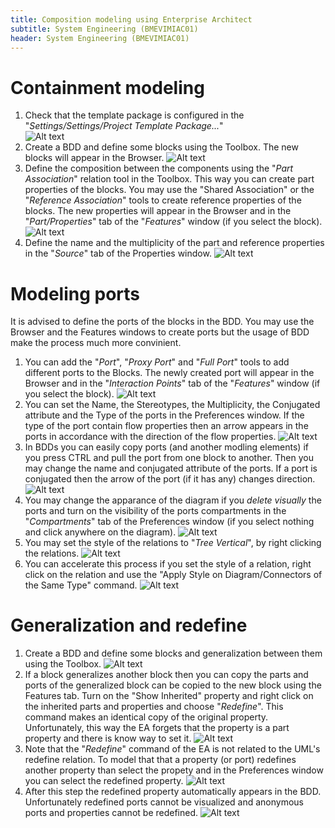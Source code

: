 ```yaml
---
title: Composition modeling using Enterprise Architect
subtitle: System Engineering (BMEVIMIAC01)
header: System Engineering (BMEVIMIAC01)
---
```




# Containment modeling


1. Check that the template package is configured in the "*Settings/Settings/Project Template Package...*"  
![Alt text](figs/ea-composition-modeling/image.png)
1. Create a BDD and define some blocks using the Toolbox. The new blocks will appear in the Browser.
![Alt text](figs/ea-composition-modeling/image-2.png)
2. Define the composition between the components using the "*Part Association*" relation tool in the Toolbox. This way you can create part properties of the blocks. You may use the "Shared Association" or the "*Reference Association*" tools to create reference properties of the blocks. The new properties will appear in the Browser and in the "*Part/Properties*" tab of the "*Features*" window (if you select the block). 
![Alt text](figs/ea-composition-modeling/image-4.png)
3. Define the name and the multiplicity of the part and reference properties in the "*Source*" tab of the Properties window.
![Alt text](figs/ea-composition-modeling/image-6.png)

# Modeling ports

It is advised to define the ports of the blocks in the BDD. You may use the Browser and the Features windows to create ports but the usage of BDD make the process much more convinient.

1. You can add the "*Port*", "*Proxy Port*" and "*Full Port*" tools to add different ports to the Blocks. The newly created port will appear in the Browser and in the "*Interaction Points*" tab of the "*Features*" window (if you select the block).
![Alt text](figs/ea-composition-modeling/image-7.png)
1. You can set the Name, the Stereotypes, the Multiplicity, the Conjugated attribute and the Type of the ports in the Preferences window. If the type of the port contain flow properties then an arrow appears in the ports in accordance with the direction of the flow properties.
![Alt text](figs/ea-composition-modeling/image-8.png)
1. In BDDs you can easily copy ports (and another modling elements) if you press CTRL and pull the port from one block to another. Then you may change the name and conjugated attribute of the ports. If a port is conjugated then the arrow of the port (if it has any) changes direction.
![Alt text](figs/ea-composition-modeling/image-9.png)
1. You may change the apparance of the diagram if you *delete visually* the ports and turn on the visibility of the ports compartments in the "*Compartments*" tab of the Preferences window (if you select nothing and click anywhere on the diagram).
![Alt text](figs/ea-composition-modeling/image-10.png)
1. You may set the style of the relations to "*Tree Vertical*", by right clicking the relations.
![Alt text](figs/ea-composition-modeling/image-11.png)
1. You can accelerate this process if you set the style of a relation, right click on the relation and use the "Apply Style on Diagram/Connectors of the Same Type" command.
![Alt text](figs/ea-composition-modeling/image-12.png)


# Generalization and redefine

1. Create a BDD and define some blocks and generalization between them using the Toolbox.
![Alt text](figs/ea-composition-modeling/image-13.png)
1. If a block generalizes another block then you can copy the parts and ports of the generalized block can be copied to the new block using the Features tab. Turn on the "Show Inherited" property and right click on the inherited parts and properties and choose "*Redefine*". This command makes an identical copy of the original property. Unfortunately, this way the EA forgets that the property is a part property and there is know way to set it.
![Alt text](figs/ea-composition-modeling/image-14.png)
1. Note that the "*Redefine*" command of the EA is not related to the UML's redefine relation. To model that that a property (or port) redefines another property than select the propety and in the Preferences window you can select the redefined property.
![Alt text](figs/ea-composition-modeling/image-15.png)
1. After this step the redefined property automatically appears in the BDD. Unfortunately redefined ports cannot be visualized and anonymous ports and properties cannot be redefined.
![Alt text](figs/ea-composition-modeling/image-16.png)
 
